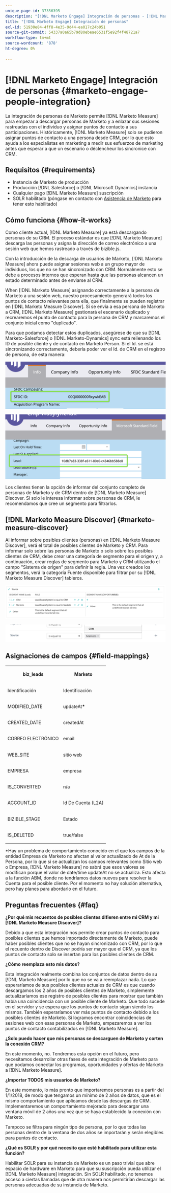 ```yaml
---
unique-page-id: 37356395
description: "[!DNL Marketo Engage] Integración de personas - [!DNL Marketo Measure] - Documentación del producto"
title: "[!DNL Marketo Engage] Integración de personas"
exl-id: 51930e84-4ff8-4e35-9d44-ea017c24b051
source-git-commit: 54337a0a65b79d80ebeae6531f5e92f4f48721a7
workflow-type: tm+mt
source-wordcount: '878'
ht-degree: 0%

---
```


# [!DNL Marketo Engage] Integración de personas {#marketo-engage-people-integration}

La integración de personas de Marketo permite [!DNL Marketo Measure] para empezar a descargar personas de Marketo y a enlazar sus sesiones rastreadas con el individuo y asignar puntos de contacto a sus participaciones. Históricamente, [!DNL Marketo Measure] solo se pudieron asignar puntos de contacto a una persona desde CRM, por lo que esto ayuda a los especialistas en marketing a medir sus esfuerzos de marketing antes que esperar a que un escenario o déclencheur los sincronice con CRM.

## Requisitos {#requirements}

* Instancia de Marketo de producción
* Producción [!DNL Salesforce] o [!DNL Microsoft Dynamics] instancia
* Cualquier pago [!DNL Marketo Measure] suscripción
* SOLR habilitado (póngase en contacto con [Asistencia de Marketo](https://nation.marketo.com/t5/Support/ct-p/Support) para tener esto habilitado)

## Cómo funciona {#how-it-works}

Como cliente actual, [!DNL Marketo Measure] ya está descargando personas de su CRM. El proceso estándar es que [!DNL Marketo Measure] descarga las personas y asigna la dirección de correo electrónico a una sesión web que hemos rastreado a través de bizible.js.

Con la introducción de la descarga de usuarios de Marketo, [!DNL Marketo Measure] ahora puede asignar sesiones web a un grupo mayor de individuos, los que no se han sincronizado con CRM. Normalmente esto se debe a procesos internos que esperan hasta que las personas alcancen un estado determinado antes de enviarse al CRM.

When [!DNL Marketo Measure] asignando correctamente a la persona de Marketo a una sesión web, nuestro procesamiento generará todos los puntos de contacto relevantes para ella, que finalmente se pueden registrar en [!DNL Marketo Measure Discover]. Si se envía a esa persona de Marketo a CRM, [!DNL Marketo Measure] gestionará el escenario duplicado y recrearemos el punto de contacto para la persona de CRM y marcaremos el conjunto inicial como &quot;duplicado&quot;.

Para que podamos detectar estos duplicados, asegúrese de que su [!DNL Marketo-Salesforce] o [!DNL Marketo-Dynamics] sync está rellenando los ID de posible cliente y de contacto en Marketo Person. Si el Id. se está sincronizando correctamente, debería poder ver el Id. de CRM en el registro de persona, de esta manera:

![](assets/5a.png)

![](assets/5b.png)

Los clientes tienen la opción de informar del conjunto completo de personas de Marketo y de CRM dentro de [!DNL Marketo Measure] Discover. Si solo le interesa informar sobre personas de CRM, le recomendamos que cree un segmento para filtrarlos.

## [!DNL Marketo Measure Discover] {#marketo-measure-discover}

Al informar sobre posibles clientes (personas) en [!DNL Marketo Measure Discover], verá el total de posibles clientes de Marketo y CRM. Para informar solo sobre las personas de Marketo o solo sobre los posibles clientes de CRM, debe crear una categoría de segmento para el origen y, a continuación, crear reglas de segmento para Marketo y CRM utilizando el campo &quot;Sistema de origen&quot; para definir la regla. Una vez creados los segmentos, verá la categoría Fuente disponible para filtrar por su [!DNL Marketo Measure Discover] tableros.

![](assets/bizible-discover-1.png)

![](assets/bizible-discover-2.png)

## Asignaciones de campos {#field-mappings}

<table> 
 <colgroup> 
  <col> 
  <col> 
 </colgroup> 
 <tbody> 
  <tr> 
   <th><p><strong>biz_leads</strong></p></th> 
   <th><p><strong>Marketo</strong></p></th> 
  </tr> 
  <tr> 
   <td><p>Identificación</p></td> 
   <td><p>Identificación</p></td> 
  </tr> 
  <tr> 
   <td><p>MODIFIED_DATE</p></td> 
   <td><p>updateAt<strong>*</strong></p></td> 
  </tr> 
  <tr> 
   <td><p>CREATED_DATE</p></td> 
   <td><p>createdAt</p></td> 
  </tr> 
  <tr> 
   <td><p>CORREO ELECTRÓNICO</p></td> 
   <td><p>email</p></td> 
  </tr> 
  <tr> 
   <td><p>WEB_SITE</p></td> 
   <td><p>sitio web</p></td> 
  </tr> 
  <tr> 
   <td><p>EMPRESA</p></td> 
   <td><p>empresa</p></td> 
  </tr> 
  <tr> 
   <td><p>IS_CONVERTED</p></td> 
   <td><p>n/a</p></td> 
  </tr> 
  <tr> 
   <td><p>ACCOUNT_ID</p></td> 
   <td><p>Id De Cuenta (L2A)</p></td> 
  </tr> 
  <tr> 
   <td><p>BIZIBLE_STAGE</p></td> 
   <td><p>Estado</p></td> 
  </tr> 
  <tr> 
   <td><p>IS_DELETED</p></td> 
   <td><p>true/false</p></td> 
  </tr> 
 </tbody> 
</table>

*Hay un problema de comportamiento conocido en el que los campos de la entidad Empresa de Marketo no afectan al valor actualizado de At de la Persona, por lo que si se actualizan los campos relevantes como Sitio web o Empresa, [!DNL Marketo Measure] no sabrá que esos valores se modifican porque el valor de date/time updateAt no se actualiza. Esto afecta a la función ABM, donde no tendríamos datos nuevos para resolver la Cuenta para el posible cliente. Por el momento no hay solución alternativa, pero hay planes para abordarlo en el futuro.

## Preguntas frecuentes {#faq}

**¿Por qué mis recuentos de posibles clientes difieren entre mi CRM y mi [!DNL Marketo Measure Discover]?**

Debido a que esta integración nos permite crear puntos de contacto para posibles clientes que hemos importado directamente de Marketo, puede haber posibles clientes que no se hayan sincronizado con CRM, por lo que el recuento dentro de Discover podría ser mayor que el CRM, ya que los puntos de contacto solo se insertan para los posibles clientes de CRM.

**¿Cómo reemplaza esto mis datos?**

Esta integración realmente combina los conjuntos de datos dentro de su [!DNL Marketo Measure] por lo que no se va a reemplazar nada. Lo que esperaríamos de sus posibles clientes actuales de CRM es que cuando descargamos los 2 años de posibles clientes de Marketo, simplemente actualizaríamos ese registro de posibles clientes para mostrar que también había una coincidencia con un posible cliente de Marketo. Que todo sucede en el servidor y se espera que los puntos de contacto sigan siendo los mismos. También esperaríamos ver más puntos de contacto debido a los posibles clientes de Marketo. Si logramos encontrar coincidencias de sesiones web con esas personas de Marketo, empezaremos a ver los puntos de contacto contabilizados en [!DNL Marketo Measure].

**¿Solo puedo hacer que mis personas se descarguen de Marketo y corten la conexión CRM?**

En este momento, no. Tendremos esta opción en el futuro, pero necesitamos desarrollar otras fases de esta integración de Marketo para que podamos conectar los programas, oportunidades y ofertas de Marketo a [!DNL Marketo Measure].

**¿Importar TODOS mis usuarios de Marketo?**

En este momento, lo más pronto que importaremos personas es a partir del 1/1/2018, de modo que tengamos un mínimo de 2 años de datos, que es el mismo comportamiento que aplicamos desde las descargas de CRM. Implementaremos un comportamiento mejorado para descargar una ventana móvil de 2 años una vez que se haya establecido la conexión con Marketo.

Tampoco se filtra para ningún tipo de persona, por lo que todas las personas dentro de la ventana de dos años se importarán y serán elegibles para puntos de contacto.

**¿Qué es SOLR y por qué necesito que esté habilitado para utilizar esta función?**

Habilitar SOLR para su instancia de Marketo es un paso trivial que abre espacio de hardware en Marketo para que su suscripción pueda utilizar el [!DNL Marketo Measure] integración. Sin SOLR habilitado, no tenemos acceso a ciertas llamadas que de otra manera nos permitirían descargar las personas adecuadas de su instancia de Marketo.
